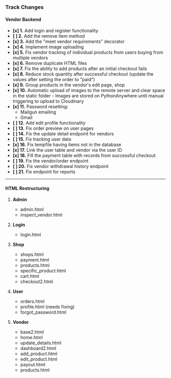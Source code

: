 ### **Track Changes**

#### **Vendor Backend**
- **[x] 1.** Add login and register functionality
- **[ ] 2.** Add the remove item method
- **[x] 3.** Add the "meet vendor requirements" decorator
- **[x] 4.** Implement image uploading
- **[x] 5.** Fix vendor tracking of individual products from users buying from multiple vendors
- **[x] 6.** Remove duplicate HTML files
- **[x] 7.** Fix the ability to add products after an initial checkout fails
- **[x] 8.** Reduce stock quantity after successful checkout (update the values after setting the order to "paid")
- **[x] 9.** Group products in the vendor's edit page, shop
- **[x] 10.** Automatic upload of images to the remote server and clear space in the static folder
           - Images are stored on PythonAnywhere until manual triggering to upload to Cloudinary
- **[x] 11.** Password resetting:
    - Mailgun emailing
    - Gmail
- **[ ] 12.** Add edit profile functionality
- **[ ] 13.** Fix order preview on user pages
- **[ ] 14.** Fix the update detail endpoint for vendors
- **[ ] 15.** Fix tracking user data
- **[x] 16.** Fix tempfile having items not in the database
- **[x] 17.** Link the user table and vendor via the user ID
- **[x] 18.** Fill the payment table with records from successful checkout
- **[ ] 19.** Fix the vendor/order endpoint
- **[ ] 20.** Fix vendor withdrawal history endpoint
- **[ ] 21.** Fix endpoint for reports

---

#### **HTML Restructuring**

1. **Admin**
    - admin.html
    - inspect_vendor.html

2. **Login**
    - login.html

3. **Shop**
    - shops.html
    - payment.html
    - products.html
    - specific_product.html
    - cart.html
    - checkout2.html

4. **User**
    - orders.html
    - profile.html (needs fixing)
    - forgot_password.html
5. **Vendor**
    - base2.html
    - home.html
    - update_details.html
    - dashboard2.html
    - add_product.html
    - edit_product.html
    - payout.html
    - products.html

